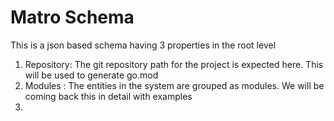 # Matro Schema

This is a json based schema having 3 properties in the root level
1. Repository: The git repository path for the project is expected here. This will be used to generate go.mod
2. Modules : The entities in the system are grouped as modules. We will be coming back this in detail with examples
3. 
